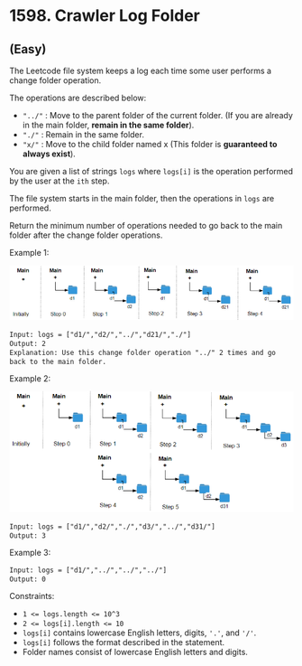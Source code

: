 # 1598. Crawler Log Folder
## (Easy)

The Leetcode file system keeps a log each time some user performs a change folder operation.

The operations are described below:

- `"../"` : Move to the parent folder of the current folder. (If you are already in the main folder, **remain in the same folder**).
- `"./"` : Remain in the same folder.
- `"x/"` : Move to the child folder named x (This folder is **guaranteed to always exist**).

You are given a list of strings `logs` where `logs[i]` is the operation performed by the user at the `ith` step.

The file system starts in the main folder, then the operations in `logs` are performed.

Return the minimum number of operations needed to go back to the main folder after the change folder operations.

 

Example 1:

![alt text](image.png)

```
Input: logs = ["d1/","d2/","../","d21/","./"]
Output: 2
Explanation: Use this change folder operation "../" 2 times and go back to the main folder.
```

Example 2:

![alt text](image-1.png)

```
Input: logs = ["d1/","d2/","./","d3/","../","d31/"]
Output: 3
```

Example 3:

```
Input: logs = ["d1/","../","../","../"]
Output: 0
```

Constraints:

- `1 <= logs.length <= 10^3`
- `2 <= logs[i].length <= 10`
- `logs[i]` contains lowercase English letters, digits, `'.'`, and `'/'`.
- `logs[i]` follows the format described in the statement.
- Folder names consist of lowercase English letters and digits.